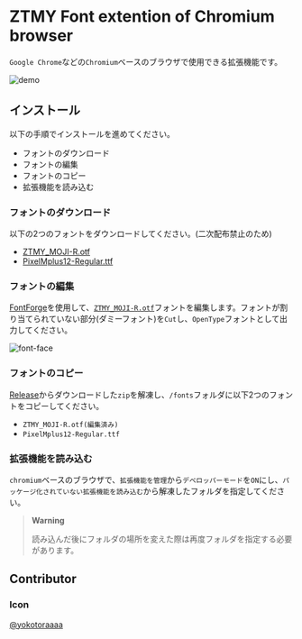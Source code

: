 # ZTMY Font extention of Chromium browser

`Google Chrome`などの`Chromium`ベースのブラウザで使用できる拡張機能です。

![demo](https://www.dropbox.com/s/cjmv445qm9fst69/demo.png?raw=1)

## インストール

以下の手順でインストールを進めてください。

- フォントのダウンロード
- フォントの編集
- フォントのコピー
- 拡張機能を読み込む

### フォントのダウンロード

以下の2つのフォントをダウンロードしてください。(二次配布禁止のため)

- [ZTMY_MOJI-R.otf](https://zutomayo.net/font/)
- [PixelMplus12-Regular.ttf](https://itouhiro.hatenablog.com/entry/20130602/font)

### フォントの編集

[FontForge](https://fontforge.org/)を使用して、[`ZTMY_MOJI-R.otf`](https://zutomayo.net/font/)フォントを編集します。フォントが割り当てられていない部分(ダミーフォント)を`Cut`し、`OpenType`フォントとして出力してください。

![font-face](https://www.dropbox.com/s/6gjti8nbmho96gp/font-face.png?raw=1)

### フォントのコピー

[Release](https://github.com/wiyco/ZTMY-font-chromium/releases)からダウンロードした`zip`を解凍し、`/fonts`フォルダに以下2つのフォントをコピーしてください。

- `ZTMY_MOJI-R.otf(編集済み)`
- `PixelMplus12-Regular.ttf`

### 拡張機能を読み込む

`chromium`ベースのブラウザで、`拡張機能を管理`から`デベロッパーモード`を`ON`にし、`パッケージ化されていない拡張機能を読み込む`から解凍したフォルダを指定してください。

> **Warning**
> 
> 読み込んだ後にフォルダの場所を変えた際は再度フォルダを指定する必要があります。

## Contributor

### Icon

[@yokotoraaaa](https://twitter.com/yokotoraaaa)
